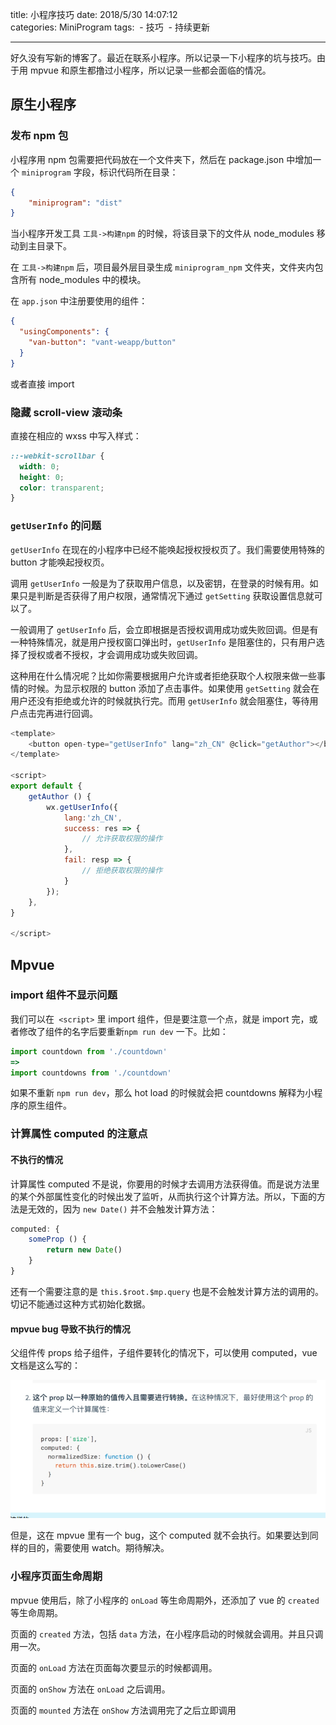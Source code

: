 title: 小程序技巧 
date: 2018/5/30 14:07:12  
categories: MiniProgram
tags: 
​    - 技巧
​    - 持续更新

---

好久没有写新的博客了。最近在联系小程序。所以记录一下小程序的坑与技巧。由于用 mpvue 和原生都撸过小程序，所以记录一些都会面临的情况。

<!--more-->

## 原生小程序

### 发布 npm 包

小程序用 npm 包需要把代码放在一个文件夹下，然后在 package.json 中增加一个 `miniprogram` 字段，标识代码所在目录：

```json
{
    "miniprogram": "dist"
}
```

当小程序开发工具 `工具->构建npm` 的时候，将该目录下的文件从 node_modules 移动到主目录下。

在 `工具->构建npm` 后，项目最外层目录生成 `miniprogram_npm` 文件夹，文件夹内包含所有 node_modules 中的模块。

在 `app.json` 中注册要使用的组件：
```json
{
  "usingComponents": {
    "van-button": "vant-weapp/button"
  }
}
```

或者直接 import

### 隐藏 scroll-view 滚动条

直接在相应的 wxss 中写入样式：

```css
::-webkit-scrollbar {
  width: 0;
  height: 0;
  color: transparent;
}
```



### `getUserInfo` 的问题

`getUserInfo` 在现在的小程序中已经不能唤起授权授权页了。我们需要使用特殊的 button 才能唤起授权页。

调用 `getUserInfo` 一般是为了获取用户信息，以及密钥，在登录的时候有用。如果只是判断是否获得了用户权限，通常情况下通过 `getSetting` 获取设置信息就可以了。

一般调用了 `getUserInfo` 后，会立即根据是否授权调用成功或失败回调。但是有一种特殊情况，就是用户授权窗口弹出时，`getUserInfo` 是阻塞住的，只有用户选择了授权或者不授权，才会调用成功或失败回调。

这种用在什么情况呢？比如你需要根据用户允许或者拒绝获取个人权限来做一些事情的时候。为显示权限的 button 添加了点击事件。如果使用 `getSetting` 就会在用户还没有拒绝或允许的时候就执行完。而用 `getUserInfo` 就会阻塞住，等待用户点击完再进行回调。

```javascript
<template>
	<button open-type="getUserInfo" lang="zh_CN" @click="getAuthor"></button>
</template>

<script>
export default {
	getAuthor () {
		wx.getUserInfo({
			lang:'zh_CN',
			success: res => {
				// 允许获取权限的操作
			},
			fail: resp => {
				// 拒绝获取权限的操作
			}
		});
	},
}
        
</script>
```



## Mpvue

### import 组件不显示问题

我们可以在` <script>` 里 import 组件，但是要注意一个点，就是 import 完，或者修改了组件的名字后要重新`npm run dev` 一下。比如：

```JavaScript
import countdown from './countdown'
=>
import countdowns from './countdown'
```

如果不重新 `npm run dev`，那么 hot load 的时候就会把 countdowns 解释为小程序的原生组件。

### 计算属性 computed 的注意点

#### 不执行的情况

计算属性 computed 不是说，你要用的时候才去调用方法获得值。而是说方法里的某个外部属性变化的时候出发了监听，从而执行这个计算方法。所以，下面的方法是无效的，因为 `new Date()` 并不会触发计算方法：

```javascript
computed: {
    someProp () {
        return new Date()
    }
}
```

还有一个需要注意的是 `this.$root.$mp.query` 也是不会触发计算方法的调用的。切记不能通过这种方式初始化数据。

#### mpvue bug 导致不执行的情况

父组件传 props 给子组件，子组件要转化的情况下，可以使用 computed，vue 文档是这么写的：

![](https://github.com/zhang759740844/MyImgs/blob/master/MyBlog/vue_prop.png?raw=true)

但是，这在 mpvue 里有一个 bug，这个 computed 就不会执行。如果要达到同样的目的，需要使用 watch。期待解决。

### 小程序页面生命周期

mpvue 使用后，除了小程序的 `onLoad` 等生命周期外，还添加了 vue 的 `created` 等生命周期。

页面的 `created`  方法，包括 `data` 方法，在小程序启动的时候就会调用。并且只调用一次。

页面的 `onLoad` 方法在页面每次要显示的时候都调用。

页面的 `onShow` 方法在 `onLoad` 之后调用。

页面的 `mounted` 方法在 `onShow` 方法调用完了之后立即调用

